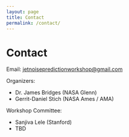 ```yaml
---
layout: page
title: Contact
permalink: /contact/
---
```


# Contact

Email: [jetnoisepredictionworkshop@gmail.com](mailto:jetnoisepredictionworkshop@gmail.com)

Organizers:
- Dr. James Bridges (NASA Glenn)
- Gerrit-Daniel Stich (NASA Ames / AMA)

Workshop Committee:
- Sanjiva Lele (Stanford)
- TBD

